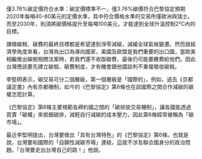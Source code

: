 僅3.76%碳定價符合水準：碳定價標準不一，僅3.76%碳價符合巴黎協定預期2020年每噸40-80美元的定價水準，其中符合價格水準的交易所僅歐洲與瑞士。而至2030年，則須將碳價格提升至每噸100美元，才能達到全球升溫控制2°C內的目標。


課徵碳稅、碳費的最終目標都是希望達到淨零減碳，減緩全球氣候變遷。然而就經濟學角度來看，台灣為出口為導向國家，美國及歐盟是我們重要的出口國，當歐美相繼推出碳稅相關法案時，若我們還不收取碳費，最後仍可能要繳費給他們。因此台灣應該要先建立碳稅、碳費制度，才有機會跟他國談判不重複徵收碳稅。




李堅明表示，碳交易可分二個層級，第一個層級是「國際的」，例如，過去《京都議定書》內有京都機制，如今的《巴黎協定》第6條也在談國際之間合作減碳的碳權怎麼計算。  
  
《巴黎協定》第6條主要規範各締約國之間的「碳排放交易機制」，讓各國能透過買賣「碳權」來抵銷碳排，減輕自行減碳的成本壓力，因此第6條經常被稱為「碳市場」。

最近李堅明提出，台灣要做出「具有台灣特色」的《巴黎協定》第6條。也就是說，台灣要和國際的「自願性減碳市場」連結，這就不涉及聯合國身分的政治問題。「台灣要走出台灣自己的路！」他說。